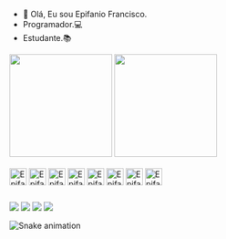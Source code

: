 * 👋 Olá, Eu sou Epifanio Francisco.
* Programador.:computer:
* Estudante.:books:

<div>
<img height="180em" src="https://github-readme-stats.vercel.app/api?username=epifaniofrancisco&show_icons=true&theme=react&include_all_commits=true&count_private=true"/>
<img height="180em" src="https://github-readme-stats.vercel.app/api/top-langs/?username=DevBrunoMoura&layout=compact&langs_count=7&theme=react"/>
</div>

<div style="display: inline_block"><br>
  <img align="center" alt="Epifanio-JS" height="30" src="https://img.shields.io/badge/JavaScript-F7DF1E?style=for-the-badge&logo=javascript&logoColor=black">
  <img align="center" alt="Epifanio-HTML" height="30" src="https://img.shields.io/badge/HTML5-E34F26?style=for-the-badge&logo=html5&logoColor=white">
  <img align="center" alt="Epifanio-CSS" height="30" src="https://img.shields.io/badge/CSS3-1572B6?style=for-the-badge&logo=css3&logoColor=white">
  <img align="center" alt="Epifanio-Dart" height="30" src="https://img.shields.io/badge/Dart-0175C2?style=for-the-badge&logo=dart&logoColor=white">
  <img align="center" alt="Epifanio-Flutter" height="30" src="https://img.shields.io/badge/Flutter-02569B?style=for-the-badge&logo=flutter&logoColor=white">
  <img align="center" alt="Epifanio-Python" height="30" src="https://img.shields.io/badge/Python-14354C?style=for-the-badge&logo=python&logoColor=white">
  <img align="center" alt="Epifanio-C" height="30" src="https://img.shields.io/badge/C-239120?style=for-the-badge&logo=c&logoColor=white"> 
  <img align="center" alt="Epifanio-CSharp" height="30" src="https://img.shields.io/badge/C%23-8C1CFC?style=for-the-badge&logo=c-sharp&logoColor=white">
</div>

##

<div> 
  <a href="https://www.facebook.com/ACEDE-105470194242383" target="_blank"><img src="https://img.shields.io/badge/Facebook-1877F2?style=for-the-badge&logo=facebook&logoColor=white" target="_blank"></a>
    <a href="https://www.linkedin.com/in/epif%C3%A2nio-francisco-3a44741ba/" target="_blank"><img src="https://img.shields.io/badge/-LinkedIn-%230077B5?style=for-the-badge&logo=linkedin&logoColor=white" target="_blank"></a>
  <a href = "mailto:epifaniofrancisco03@gmail.com"><img src="https://img.shields.io/badge/Gmail-D14836?style=for-the-badge&logo=gmail&logoColor=white" target="_blank"></a>
  <a href="https://instagram.com/epifanio_francisco29" target="_blank"><img src="https://img.shields.io/badge/-Instagram-%23E4405F?style=for-the-badge&logo=instagram&logoColor=white" target="_blank"></a>
  
  ![Snake animation](https://github.com/epifaniofrancisco/epifaniofrancisco/blob/output/github-contribution-grid-snake.svg)
  
</div>

<!---
epifaniofrancisco/epifaniofrancisco is a ✨ special ✨ repository because its `README.md` (this file) appears on your GitHub profile.
You can click the Preview link to take a look at your changes.
--->
